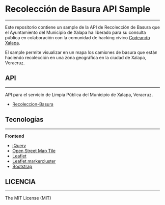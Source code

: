# Recolección de Basura API Sample
------

Este repositorio contiene un sample de la API de Recolección de Basura que el Ayuntamiento del Municipio de Xalapa ha liberado para su consulta pública en colaboración con la comunidad de hacking cívico [Codeando Xalapa](http://www.codeandoxalapa.org/).

El sample permite visualizar en un mapa los camiones de basura que están haciendo recolección en una zona geográfica en la ciudad de Xalapa, Veracruz.

## API
------

API para el servicio de Limpia Pública del Municipio de Xalapa, Veracruz.

* [Recoleccion-Basura](https://github.com/codeandoxalapa/Recoleccion-Basura)

## Tecnologías
------

**Frontend**

* [jQuery](https://jquery.com/)
* [Open Street Map Tile](https://www.openstreetmap.org)
* [Leaflet](http://leafletjs.com/)
* [Leaflet.markercluster](https://github.com/Leaflet/Leaflet.markercluster)
* [Bootstrap](http://getbootstrap.com/)

## LICENCIA
-------

The MIT License (MIT)
